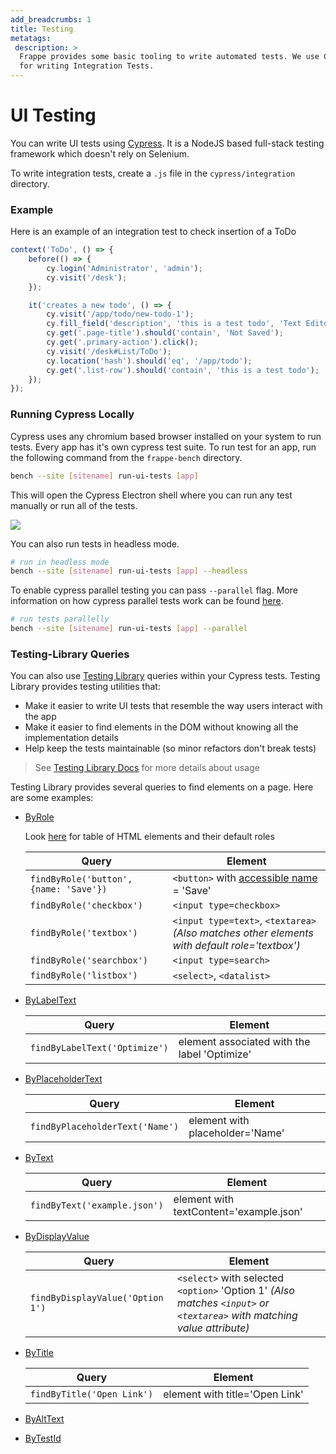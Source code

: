 ```yaml
---
add_breadcrumbs: 1
title: Testing
metatags:
 description: >
  Frappe provides some basic tooling to write automated tests. We use Cypress
  for writing Integration Tests.
---
```


# UI Testing

You can write UI tests using [Cypress](https://cypress.io). It is a NodeJS based
full-stack testing framework which doesn't rely on Selenium.

To write integration tests, create a `.js` file in the `cypress/integration`
directory.

### Example

Here is an example of an integration test to check insertion of a ToDo

```js
context('ToDo', () => {
    before(() => {
        cy.login('Administrator', 'admin');
        cy.visit('/desk');
    });

    it('creates a new todo', () => {
        cy.visit('/app/todo/new-todo-1');
        cy.fill_field('description', 'this is a test todo', 'Text Editor').blur();
        cy.get('.page-title').should('contain', 'Not Saved');
        cy.get('.primary-action').click();
        cy.visit('/desk#List/ToDo');
		cy.location('hash').should('eq', '/app/todo');
        cy.get('.list-row').should('contain', 'this is a test todo');
    });
});
```

### Running Cypress Locally

Cypress uses any chromium based browser installed on your system to run tests.
Every app has it's own cypress test suite. To run test for an app, run the
following command from the `frappe-bench` directory.

```sh
bench --site [sitename] run-ui-tests [app]
```

This will open the Cypress Electron shell where you can run any test manually or
run all of the tests.

<img src="/docs/assets/img/running-cypress-tests.gif" class="screenshot">

You can also run tests in headless mode.

```sh
# run in headless mode
bench --site [sitename] run-ui-tests [app] --headless
```

To enable cypress parallel testing you can pass `--parallel` flag.
More information on how cypress parallel tests work can be found [here](https://docs.cypress.io/guides/guides/parallelization).

```sh
# run tests parallelly
bench --site [sitename] run-ui-tests [app] --parallel
```

### Testing-Library Queries
You can also use [Testing Library](https://testing-library.com/) queries within your Cypress tests. Testing Library provides testing utilities that:

- Make it easier to write UI tests that resemble the way users interact with the app
- Make it easier to find elements in the DOM without knowing all the implementation details
- Help keep the tests maintainable (so minor refactors don't break tests)

> See [Testing Library Docs](https://testing-library.com/docs/queries/about) for more details about usage

Testing Library provides several queries to find elements on a page. Here are some examples:

- [ByRole](https://testing-library.com/docs/queries/byrole)

  Look [here](https://www.w3.org/TR/html-aria/#docconformance) for table of HTML elements and their default roles

  | Query                                  | Element                                                                                       |
  | -------------------------------------- | --------------------------------------------------------------------------------------------- |
  | `findByRole('button', {name: 'Save'})` | `<button>` with [accessible name](https://www.tpgi.com/what-is-an-accessible-name/) = 'Save'  |
  | `findByRole('checkbox')`               | `<input type=checkbox>`                                                                       |
  | `findByRole('textbox')`                | `<input type=text>`, `<textarea>` _(Also matches other elements with default role='textbox')_ |
  | `findByRole('searchbox')`              | `<input type=search>`                                                                         |
  | `findByRole('listbox')`                | `<select>`, `<datalist>`                                                                      |

- [ByLabelText](https://testing-library.com/docs/queries/bylabeltext)

  | Query                         | Element                                      |
  | ----------------------------- | -------------------------------------------- |
  | `findByLabelText('Optimize')` | element associated with the label 'Optimize' |

- [ByPlaceholderText](https://testing-library.com/docs/queries/byplaceholdertext)

  | Query                           | Element                         |
  | ------------------------------- | ------------------------------- |
  | `findByPlaceholderText('Name')` | element with placeholder='Name' |

- [ByText](https://testing-library.com/docs/queries/bytext)

  | Query                        | Element                                 |
  | ---------------------------- | --------------------------------------- |
  | `findByText('example.json')` | element with textContent='example.json' |

- [ByDisplayValue](https://testing-library.com/docs/queries/bydisplayvalue)

  | Query                            | Element                                                                                                    |
  | -------------------------------- | ---------------------------------------------------------------------------------------------------------- |
  | `findByDisplayValue('Option 1')` | `<select>` with selected `<option>` 'Option 1' _(Also matches `<input>` or `<textarea>` with matching value attribute)_ |

- [ByTitle](https://testing-library.com/docs/queries/bytitle)

  | Query                      | Element                        |
  | -------------------------- | ------------------------------ |
  | `findByTitle('Open Link')` | element with title='Open Link' |

- [ByAltText](https://testing-library.com/docs/queries/byalttext/)
- [ByTestId](https://testing-library.com/docs/queries/bytestid/)
